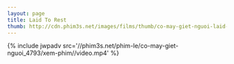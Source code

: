 ```yaml
---
layout: page
title: Laid To Rest
thumb: http://cdn.phim3s.net/images/films/thumb/co-may-giet-nguoi-laid-to-rest-2009.jpg
---
```

{% include jwpadv src='//phim3s.net/phim-le/co-may-giet-nguoi_4793/xem-phim//video.mp4' %}